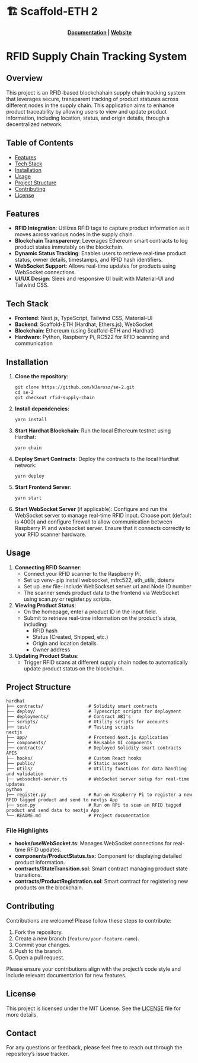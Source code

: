# 🏗 Scaffold-ETH 2

<h4 align="center">
  <a href="https://docs.scaffoldeth.io">Documentation</a> |
  <a href="https://scaffoldeth.io">Website</a>
</h4>

<h1>RFID Supply Chain Tracking System</h1>

<h2>Overview</h2>
<p>
    This project is an RFID-based blockchahain supply chain tracking system that leverages secure, transparent tracking of product statuses across different nodes in the supply chain. This application aims to enhance product traceability by allowing users to view and update product information, including location, status, and origin details, through a decentralized network.
</p>

<h2>Table of Contents</h2>
<ul>
    <li><a href="#features">Features</a></li>
    <li><a href="#tech-stack">Tech Stack</a></li>
    <li><a href="#installation">Installation</a></li>
    <li><a href="#usage">Usage</a></li>
    <li><a href="#project-structure">Project Structure</a></li>
    <li><a href="#contributing">Contributing</a></li>
    <li><a href="#license">License</a></li>
</ul>

<h2 id="features">Features</h2>
<ul>
    <li><strong>RFID Integration</strong>: Utilizes RFID tags to capture product information as it moves across various nodes in the supply chain.</li>
    <li><strong>Blockchain Transparency</strong>: Leverages Ethereum smart contracts to log product states immutably on the blockchain.</li>
    <li><strong>Dynamic Status Tracking</strong>: Enables users to retrieve real-time product status, owner details, timestamps, and RFID hash identifiers.</li>
    <li><strong>WebSocket Support</strong>: Allows real-time updates for products using WebSocket connections.</li>
    <li><strong>UI/UX Design</strong>: Sleek and responsive UI built with Material-UI and Tailwind CSS.</li>
</ul>

<h2 id="tech-stack">Tech Stack</h2>
<ul>
    <li><strong>Frontend</strong>: Next.js, TypeScript, Tailwind CSS, Material-UI</li>
    <li><strong>Backend</strong>: Scaffold-ETH (Hardhat, Ethers.js), WebSocket</li>
    <li><strong>Blockchain</strong>: Ethereum (using Scaffold-ETH and Hardhat)</li>
    <li><strong>Hardware</strong>: Python, Raspberry Pi, RC522 for RFID scanning and communication</li>
</ul>

<h2 id="installation">Installation</h2>
<ol>
    <li><strong>Clone the repository</strong>:
        <pre><code>git clone https://github.com/NJarosz/se-2.git
cd se-2
git checkout rfid-supply-chain</code></pre>
    </li>
    <li><strong>Install dependencies</strong>:
        <pre><code>yarn install</code></pre>
    </li>
    <li><strong>Start Hardhat Blockchain</strong>: Run the local Ethereum testnet using Hardhat:
        <pre><code>yarn chain</code></pre>
    </li>
    <li><strong>Deploy Smart Contracts</strong>: Deploy the contracts to the local Hardhat network:
        <pre><code>yarn deploy</code></pre>
    </li>
    <li><strong>Start Frontend Server</strong>:
        <pre><code>yarn start</code></pre>
    </li>
    <li><strong>Start WebSocket Server</strong> (if applicable): Configure and run the WebSocket server to manage real-time RFID input. Choose port (default is 4000) and configure firewall to allow communication between Raspberry Pi and websocket server.  Ensure that it connects correctly to your RFID scanner hardware.
    </li>
</ol>

<h2 id="usage">Usage</h2>
<ol>
    <li><strong>Connecting RFID Scanner</strong>:
        <ul>
            <li>Connect your RFID scanner to the Raspberry Pi.</li>
            <li>Set up venv- pip install websocket, mfrc522, eth_utils, dotenv</li>
            <li>Set up .env file- include WebSockset server url and Node ID number</li>
            <li>The scanner sends product data to the frontend via WebSocket using scan.py or register.py scripts.</li>
        </ul>
    </li>
    <li><strong>Viewing Product Status</strong>:
        <ul>
            <li>On the homepage, enter a product ID in the input field.</li>
            <li>Submit to retrieve real-time information on the product's state, including:
                <ul>
                    <li>RFID hash</li>
                    <li>Status (Created, Shipped, etc.)</li>
                    <li>Origin and location details</li>
                    <li>Owner address</li>
                </ul>
            </li>
        </ul>
    </li>
    <li><strong>Updating Product Status</strong>:
        <ul>
            <li>Trigger RFID scans at different supply chain nodes to automatically update product status on the blockchain.</li>
        </ul>
    </li>
</ol>

<h2 id="project-structure">Project Structure</h2>
<pre>
<code>hardhat
├── contracts/                 # Solidity smart contracts
├── deploy/                    # Typescript scripts for deployment
├── deployments/               # Contract ABI's
├── scripts/                   # Utility scripts for accounts
├── test/                      # Testing scripts
nextjs 
├── app/                       # Frontend Next.js Application
├── components/                # Reusable UI components
├── contracts/                 # Deployed Solidity smart contracts APIS
├── hooks/                     # Custom React hooks
├── public/                    # Static assets
├── utils/                     # Utility functions for data handling and validation
├── websocket-server.ts        # WebSocket server setup for real-time updates
python
├── register.py                # Run on Raspberry Pi to register a new RFID tagged product and send to nextjs App
├── scan.py                    # Run on RPi to scan an RFID tagged product and send data to nextjs App
└── README.md                  # Project documentation</code>
</pre>

<h3>File Highlights</h3>
<ul>
    <li><strong>hooks/useWebSocket.ts</strong>: Manages WebSocket connections for real-time RFID updates.</li>
    <li><strong>components/ProductStatus.tsx</strong>: Component for displaying detailed product information.</li>
    <li><strong>contracts/StateTransition.sol</strong>: Smart contract managing product state transitions.</li>
    <li><strong>contracts/ProductRegistration.sol</strong>: Smart contract for registering new products on the blockchain.</li>
</ul>

<h2 id="contributing">Contributing</h2>
<p>Contributions are welcome! Please follow these steps to contribute:</p>
<ol>
    <li>Fork the repository.</li>
    <li>Create a new branch (<code>feature/your-feature-name</code>).</li>
    <li>Commit your changes.</li>
    <li>Push to the branch.</li>
    <li>Open a pull request.</li>
</ol>
<p>Please ensure your contributions align with the project’s code style and include relevant documentation for new features.</p>

<h2 id="license">License</h2>
<p>This project is licensed under the MIT License. See the <a href="LICENSE">LICENSE</a> file for more details.</p>

<h2>Contact</h2>
<p>For any questions or feedback, please feel free to reach out through the repository’s issue tracker.</p>

